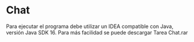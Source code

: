 # Chat
Para ejecutar el programa debe utilizar un IDEA compatible con Java, versión Java SDK  16.
Para más facilidad se puede descargar Tarea Chat.rar

